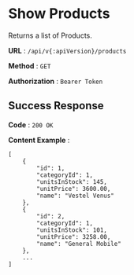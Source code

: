 
# Show Products

Returns a list of Products.

**URL** : `/api/v{:apiVersion}/products`

**Method** : `GET`

**Authorization** : `Bearer Token`


## Success Response

**Code** : `200 OK`

**Content Example** :

```
[
    {
        "id": 1,
        "categoryId": 1,
        "unitsInStock": 145,
        "unitPrice": 3600.00,
        "name": "Vestel Venus"
    },
    {
        "id": 2,
        "categoryId": 1,
        "unitsInStock": 101,
        "unitPrice": 3258.00,
        "name": "General Mobile"
    },
    ...
]
```
